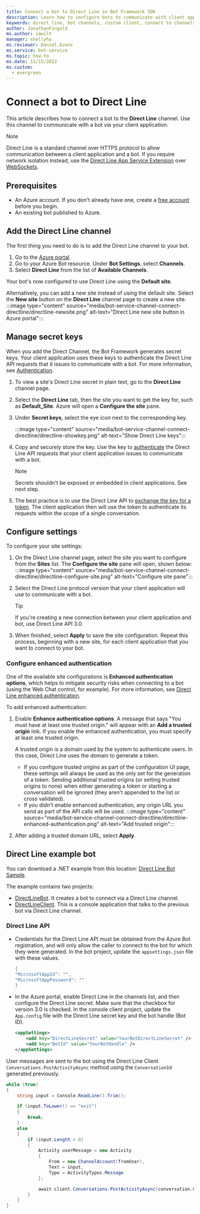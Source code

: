 ```yaml
---
title: Connect a bot to Direct Line in Bot Framework SDK
description: Learn how to configure bots to communicate with client applications using the Direct Line channel.
keywords: direct line, bot channels, custom client, connect to channels, configure
author: JonathanFingold
ms.author: iawilt
manager: shellyha
ms.reviewer: Daniel.Evans
ms.service: bot-service
ms.topic: how-to
ms.date: 11/15/2022
ms.custom:
  - evergreen
---
```


# Connect a bot to Direct Line

This article describes how to connect a bot to the **Direct Line** channel. Use this channel to communicate with a bot via your client application.

> [!NOTE]
> Direct Line is a standard channel over HTTPS protocol to allow communication between a client application and a bot. If you require network isolation instead, use the [Direct Line App Service Extension](bot-service-channel-directline-extension.md) over [WebSockets](https://tools.ietf.org/html/rfc6455).

## Prerequisites

- An Azure account. If you don't already have one, create a [free account](https://azure.microsoft.com/free/?WT.mc_id=A261C142F) before you begin.
- An existing bot published to Azure.

## Add the Direct Line channel

The first thing you need to do is to add the Direct Line channel to your bot.

1. Go to the [Azure portal](https://portal.azure.com/).
1. Go to your Azure Bot resource. Under **Bot Settings**, select **Channels**.
1. Select **Direct Line** from the list of **Available Channels**.

Your bot's now configured to use Direct Line using the **Default site**.

Alternatively, you can add a new site instead of using the default site. Select the **New site** button on the **Direct Line** channel page to create a new site.
    :::image type="content" source="media/bot-service-channel-connect-directline/directline-newsite.png" alt-text="Direct Line new site button in Azure portal":::

## Manage secret keys

When you add the Direct Channel, the Bot Framework generates secret keys. Your client application uses these keys to authenticate the Direct Line API requests that it issues to communicate with a bot. For more information, see [Authentication](rest-api/bot-framework-rest-direct-line-3-0-authentication.md).

1. To view a site's Direct Line secret in plain text, go to the **Direct Line** channel page.
1. Select the **Direct Line** tab, then the site you want to get the key for, such as **Default_Site**. Azure will open a **Configure the site** pane.
1. Under **Secret keys**, select the eye icon next to the corresponding key.

    :::image type="content" source="media/bot-service-channel-connect-directline/directline-showkey.png" alt-text="Show Direct Line keys":::

1. Copy and securely store the key. Use the key to [authenticate](rest-api/bot-framework-rest-direct-line-3-0-authentication.md) the Direct Line API requests that your client application issues to communicate with a bot.

    > [!NOTE]
    > Secrets shouldn't be exposed or embedded in client applications. See next step.

1. The best practice is to use the Direct Line API to [exchange the key for a token](rest-api/bot-framework-rest-direct-line-3-0-authentication.md#generate-token). The client application then will use the token to authenticate its requests within the scope of a single conversation.

## Configure settings

To configure your site settings:

1. On the Direct Line channel page, select the site you want to configure from the **Sites** list. The **Configure the site** pane will open, shown below:
    :::image type="content" source="media/bot-service-channel-connect-directline/directline-configure-site.png" alt-text="Configure site pane":::
1. Select the Direct Line protocol version that your client application will use to communicate with a bot.

    > [!TIP]
    > If you're creating a new connection between your client application and bot, use Direct Line API 3.0.

1. When finished, select **Apply** to save the site configuration. Repeat this process, beginning with a new site, for each client application that you want to connect to your bot.

### Configure enhanced authentication

One of the available site configurations is **Enhanced authentication options**, which helps to mitigate security risks when connecting to a bot (using the Web Chat control, for example). For more information, see [Direct Line enhanced authentication](v4sdk/bot-builder-security-enhanced.md).

To add enhanced authentication:

1. Enable **Enhance authentication options**. A message that says "You must have at least one trusted origin." will appear with an **Add a trusted origin** link. If you enable the enhanced authentication, you must specify at least one trusted origin.

    A trusted origin is a domain used by the system to authenticate users. In this case, Direct Line uses the domain to generate a token.

    - If you configure trusted origins as part of the configuration UI page, these settings will always be used as the only set for the generation of a token. Sending additional trusted origins (or setting trusted origins to none) when either generating a token or starting a conversation will be ignored (they aren't appended to the list or cross validated).
    - If you didn't enable enhanced authentication, any origin URL you send as part of the API calls will be used.
    :::image type="content" source="media/bot-service-channel-connect-directline/directline-enhanced-authentication.png" alt-text="Add trusted origin":::
1. After adding a trusted domain URL, select **Apply**.

## Direct Line example bot

You can download a .NET example from this location: [Direct Line Bot Sample](https://github.com/microsoft/BotFramework-DirectLine-DotNet/tree/master/samples/core-DirectLine).

The example contains two projects:

- [DirectLineBot](https://github.com/microsoft/BotFramework-DirectLine-DotNet/tree/master/samples/core-DirectLine/DirectLineBot). It creates a bot to connect via a Direct Line channel.
- [DirectLineClient](https://github.com/microsoft/BotFramework-DirectLine-DotNet/tree/master/samples/core-DirectLine/DirectLineClient). This is a console application that talks to the previous bot via Direct Line channel.

### Direct Line API

- Credentials for the Direct Line API must be obtained from the Azure Bot registration, and will only allow the caller to connect to the bot for which they were generated. In the bot project, update the `appsettings.json` file with these values.

    ```csharp
    {
    "MicrosoftAppId": "",
    "MicrosoftAppPassword": ""
    }
    ```

- In the Azure portal, enable Direct Line in the channels list, and then configure the Direct Line secret. Make sure that the checkbox for version 3.0 is checked. In the console client project, update the `App.config` file with the Direct Line secret key and the bot handle (Bot ID).

    ```xml
    <appSettings>
        <add key="DirectLineSecret" value="YourBotDirectLineSecret" />
        <add key="BotId" value="YourBotHandle" />
    </appSettings>
    ```

User messages are sent to the bot using the Direct Line Client `Conversations.PostActivityAsync` method using the `ConversationId` generated previously.

```csharp
while (true)
{
    string input = Console.ReadLine().Trim();

    if (input.ToLower() == "exit")
    {
        break;
    }
    else
    {
        if (input.Length > 0)
        {
            Activity userMessage = new Activity
            {
                From = new ChannelAccount(fromUser),
                Text = input,
                Type = ActivityTypes.Message
            };

            await client.Conversations.PostActivityAsync(conversation.ConversationId, userMessage);
        }
    }
}
```
